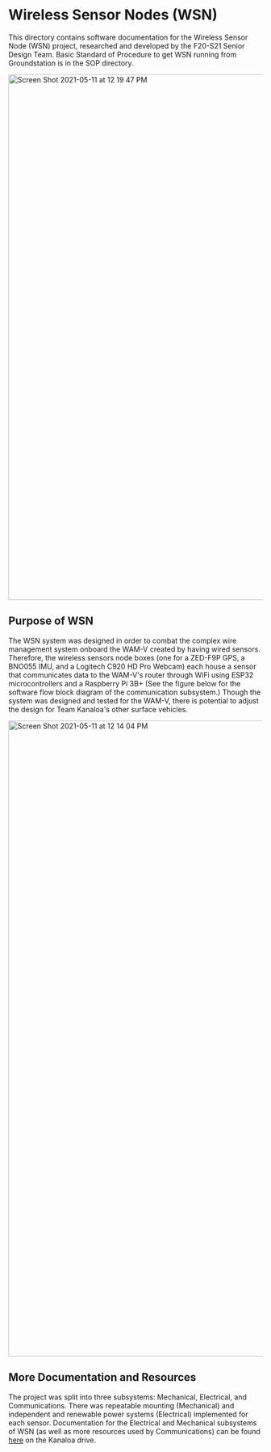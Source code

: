 # Wireless Sensor Nodes (WSN)

This directory contains software documentation for the Wireless Sensor Node (WSN) project, researched and developed by the F20-S21 Senior Design Team. Basic Standard of Procedure to get WSN running from Groundstation is in the SOP directory. 

<img width="1040" alt="Screen Shot 2021-05-11 at 12 19 47 PM" src="https://user-images.githubusercontent.com/43556054/117891755-2fdd6400-b253-11eb-99b5-da9334a73471.png">


## Purpose of WSN
The WSN system was designed in order to combat the complex wire management system onboard the WAM-V created by having wired sensors. Therefore, the wireless sensors node boxes (one for a ZED-F9P GPS, a BNO055 IMU, and a Logitech C920 HD Pro Webcam) each house a sensor that communicates data to the WAM-V's router through WiFi using ESP32 microcontrollers and a Raspberry Pi 3B+ (See the figure below for the software flow block diagram of the communication subsystem.) Though the system was designed and tested for the WAM-V, there is potential to adjust the design for Team Kanaloa's other surface vehicles.

<img width="1258" alt="Screen Shot 2021-05-11 at 12 14 04 PM" src="https://user-images.githubusercontent.com/43556054/117891312-636bbe80-b252-11eb-84f5-3ee69602cfa0.png">


## More Documentation and Resources
The project was split into three subsystems: Mechanical, Electrical, and Communications. There was repeatable mounting (Mechanical) and independent and renewable power systems (Electrical) implemented for each sensor.  Documentation for the Electrical and Mechanical subsystems of WSN (as well as more resources used by Communications) can be found [here](https://drive.google.com/drive/u/1/folders/1-ApjlZHGvEL8MjFoPhoDieKhJmRhKBXQ) on the Kanaloa drive.




